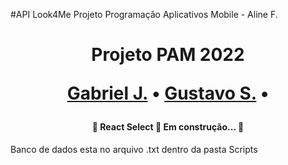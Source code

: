 #API Look4Me
Projeto Programação Aplicativos Mobile - Aline F. 



<h1 align="center"Look4Me</h1>

<p align="center">Projeto PAM 2022 </p>

<p align="center">
 <a href="https://github.com/GabrielRecoaro">Gabriel J.</a> •
 <a href="https://github.com/GustavoSousa1575">Gustavo S.</a> • 
</p>

<h4 align="center"> 
	🚧  React Select 🚀 Em construção...  🚧
</h4>  
<p>Banco de dados esta no arquivo .txt dentro da pasta Scripts</p>

